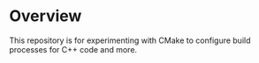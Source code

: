 # Overview

This repository is for experimenting with CMake to configure build processes for C++ code and more.
